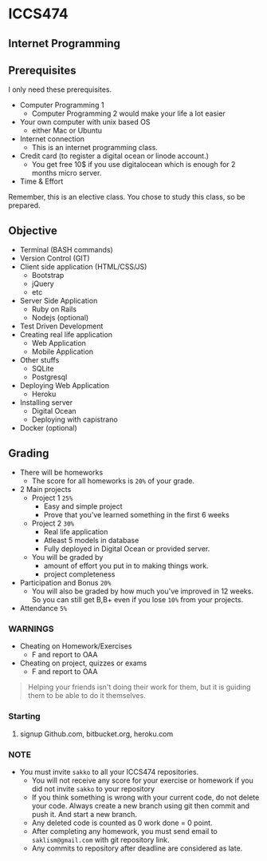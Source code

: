 # ICCS474
## Internet Programming

## Prerequisites

I only need these prerequisites.

- Computer Programming 1
    - Computer Programming 2 would make your life a lot easier
- Your own computer with unix based OS
    - either Mac or Ubuntu
- Internet connection
    - This is an internet programming class.
- Credit card (to register a digital ocean or linode account.)
    - You get free 10$ if you use digitalocean which is enough for 2 months micro server.
- Time & Effort

Remember, this is an elective class. You chose to study this class, so be prepared.

## Objective

- Terminal (BASH commands)
- Version Control (GIT)
- Client side application (HTML/CSS/JS)
    - Bootstrap
    - jQuery
    - etc
- Server Side Application
    - Ruby on Rails
    - Nodejs (optional)
- Test Driven Development
- Creating real life application
    - Web Application
    - Mobile Application
- Other stuffs
    - SQLite
    - Postgresql
- Deploying Web Application
    - Heroku
- Installing server
    - Digital Ocean
    - Deploying with capistrano
- Docker (optional)

## Grading

- There will be homeworks
    - The score for all homeworks is `20%` of your grade.
- 2 Main projects
    - Project 1 `25%`
        - Easy and simple project
        - Prove that you've learned something in the first 6 weeks
    - Project 2 `30%`
        - Real life application
        - Atleast 5 models in database
        - Fully deployed in Digital Ocean or provided server.
    - You will be graded by 
        - amount of effort you put in to making things work.
        - project completeness
- Participation and Bonus `20%`
    - You will also be graded by how much you've improved in 12 weeks. So you can still get B,B+ even if you lose `10%` from your projects.
- Attendance `5%`

### WARNINGS

- Cheating on Homework/Exercises
    - F and report to OAA
- Cheating on project, quizzes or exams
    - F and report to OAA


> Helping your friends isn't doing their work for them, but it is guiding them to be able to do it themselves.

### Starting

1. signup Github.com, bitbucket.org, heroku.com

### NOTE

- You must invite `sakko` to all your ICCS474 repositories.
    - You will not receive any score for your exercise or homework if you did not invite `sakko` to your repository
    - If you think something is wrong with your current code, do not delete your code. Always create a new branch using git then commit and push it. And start a new branch.
    - Any deleted code is counted as 0 work done = 0 point.
    - After completing any homework, you must send email to `saklism@gmail.com` with git repository link.
    - Any commits to repository after deadline are considered as late.




